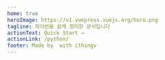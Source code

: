 ```yaml
---
home: true
heroImage: https://v1.vuepress.vuejs.org/hero.png
tagline: 파이썬을 쉽게 정리한 문서입니다
actionText: Quick Start →
actionLink: /python/
footer: Made by  with ithingv
---
```

